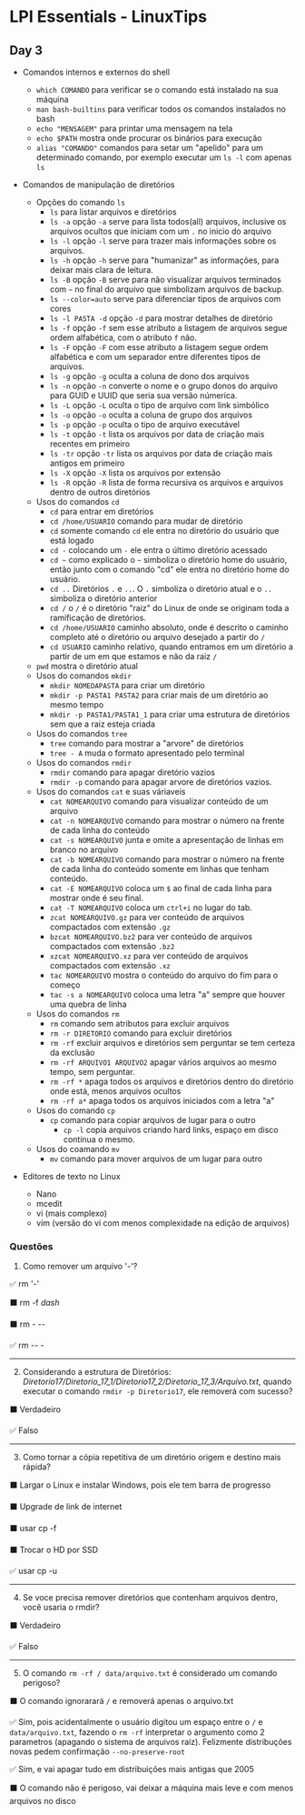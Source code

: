 # LPI Essentials - LinuxTips

## Day 3

- Comandos internos e externos do shell
    - `which COMANDO` para verificar se o comando está instalado na sua máquina
    - `man bash-builtins` para verificar todos os comandos instalados no bash
    - `echo "MENSAGEM"` para printar uma mensagem na tela
    - `echo $PATH` mostra onde procurar os binários para execução
    - `alias "COMANDO"` comandos para setar um "apelido" para um determinado comando, por exemplo executar um `ls -l` com apenas `ls`

- Comandos de manipulação de diretórios
    - Opções do comando `ls`
        - `ls` para listar arquivos e diretórios
        - `ls -a` opção `-a` serve para lista todos(all) arquivos, inclusive os arquivos ocultos que iniciam com um `.` no inicio do arquivo
        - `ls -l` opção `-l` serve para trazer mais informações sobre os arquivos.
        - `ls -h` opção `-h` serve para "humanizar" as informações, para deixar mais clara de leitura.
        - `ls -B` opção `-B` serve para não visualizar arquivos terminados com `~` no final do arquivo que simbolizam arquivos de backup.
        - `ls --color=auto` serve para diferenciar tipos de arquivos com cores
        - `ls -l PASTA -d` opção `-d` para mostrar detalhes de diretório
        - `ls -f` opção `-f` sem esse atributo a listagem de arquivos segue ordem alfabética, com o atributo `f` não.
        - `ls -F` opção `-F` com esse atributo a listagem segue ordem alfabética e com um separador entre diferentes tipos de arquivos.
        - `ls -g` opção `-g` oculta a coluna de dono dos arquivos
        - `ls -n` opção `-n` converte o nome e o grupo donos do arquivo para GUID e UUID que seria sua versão númerica.
        - `ls -L` opção `-L` oculta o tipo de arquivo com link simbólico
        - `ls -o` opção `-o` oculta a coluna de grupo dos arquivos
        - `ls -p` opção `-p` oculta o tipo de arquivo executável
        - `ls -t` opção `-t` lista os arquivos por data de criação mais recentes em primeiro
        - `ls -tr` opção `-tr` lista os arquivos por data de criação mais antigos em primeiro
        - `ls -X` opção `-X` lista os arquivos por extensão
        - `ls -R` opção `-R` lista de forma recursiva os arquivos e arquivos dentro de outros diretórios
    - Usos do comandos `cd`
        - `cd` para entrar em diretórios
        - `cd /home/USUARIO` comando para mudar de diretório
        - `cd` somente comando `cd` ele entra no diretório do usuário que está logado
        - `cd -` colocando um `-` ele entra o último diretório acessado
        - `cd ~` como explicado o `~` simboliza o diretório home do usuário, então junto com o comando "cd" ele entra no diretório home do usuário.
        - `cd ..` Diretórios `.` e `..`. O `.` simboliza o diretório atual e o `..` simboliza o diretório anterior
        - `cd /` o `/` é o diretório "raiz" do Linux de onde se originam toda a ramificação de diretórios.
        - `cd /home/USUARIO` caminho absoluto, onde é descrito o caminho completo até o diretório ou arquivo desejado a partir do `/`
        - `cd USUARIO` caminho relativo, quando entramos em um diretório a partir de um em que estamos e não da raiz `/`
    - `pwd` mostra o diretório atual
    - Usos do comandos `mkdir`
        - `mkdir NOMEDAPASTA` para criar um diretório
        - `mkdir -p PASTA1 PASTA2` para criar mais de um diretório ao mesmo tempo
        - `mkdir -p PASTA1/PASTA1_1` para criar uma estrutura de diretórios sem que a raiz esteja criada
    - Usos do comandos `tree` 
        - `tree` comando para mostrar a "arvore" de diretórios
        - `tree - A` muda o formato apresentado pelo terminal
    - Usos do comandos `rmdir`
        - `rmdir` comando para apagar diretório vazios
        - `rmdir -p` comando para apagar arvore de diretórios vazios.
    - Usos do comandos `cat` e suas váriaveis
        - `cat NOMEARQUIVO` comando para visualizar conteúdo de um arquivo
        - `cat -n NOMEARQUIVO` comando para mostrar o número na frente de cada linha do conteúdo
        - `cat -s NOMEARQUIVO` junta e omite a apresentação de linhas em branco no arquivo
        - `cat -b NOMEARQUIVO` comando para mostrar o número na frente de cada linha do conteúdo somente em linhas que tenham conteúdo.
        - `cat -E NOMEARQUIVO` coloca um `$` ao final de cada linha para mostrar onde é seu final.
        - `cat -T NOMEARQUIVO` coloca um `ctrl+i` no lugar do tab.
        - `zcat NOMEARQUIVO.gz` para ver conteúdo de arquivos compactados com extensão `.gz`
        - `bzcat NOMEARQUIVO.bz2` para ver conteúdo de arquivos compactados com extensão `.bz2`
        - `xzcat NOMEARQUIVO.xz` para ver conteúdo de arquivos compactados com extensão `.xz`
        - `tac NOMEARQUIVO` mostra o conteúdo do arquivo do fim para o começo
        - `tac -s a NOMEARQUIVO` coloca uma letra "a" sempre que houver uma quebra de linha
    - Usos do comandos `rm`
        - `rm` comando sem atributos para excluir arquivos
        - `rm -r DIRETORIO` comando para excluir diretórios
        - `rm -rf` excluir arquivos e diretórios sem perguntar se tem certeza da exclusão
        - `rm -rf ARQUIVO1 ARQUIVO2` apagar vários arquivos ao mesmo tempo, sem perguntar.
        - `rm -rf *` apaga todos os arquivos e diretórios dentro do diretório onde está, menos arquivos ocultos
        - `rm -rf a*` apaga todos os arquivos iniciados com a letra "a"
    - Usos do comando `cp`
        - `cp` comando para copiar arquivos de lugar para o outro
            - `cp -l` copia arquivos criando hard links, espaço em disco continua o mesmo.
    - Usos do coamando `mv`
        - `mv` comando para mover arquivos de um lugar para outro

- Editores de texto no Linux
    - Nano
    - mcedit
    - vi (mais complexo)
    - vim (versão do vi com menos complexidade na edição de arquivos)

### Questões

1. Como remover um arquivo '-'?

:white_check_mark: rm '-'

:black_large_square: rm -f *dash*

:black_large_square: rm - --

:white_check_mark: rm -- -

---

2. Considerando a estrutura de Diretórios: _Diretorio17/Diretorio_17_1/Diretorio17_2/Diretorio_17_3/Arquivo.txt_, quando executar o comando `rmdir -p Diretorio17`, ele removerá com sucesso?

:black_large_square: Verdadeiro

:white_check_mark: Falso

---

3. Como tornar a cópia repetitiva de um diretório origem e destino mais rápida?

:black_large_square: Largar o Linux e instalar Windows, pois ele tem barra de progresso

:black_large_square: Upgrade de link de internet

:black_large_square: usar cp -f

:black_large_square: Trocar o HD por SSD

:white_check_mark: usar cp -u

---

4. Se voce precisa remover diretórios que contenham arquivos dentro, você usaria o rmdir?

:black_large_square: Verdadeiro

:white_check_mark: Falso

---

5. O comando `rm -rf / data/arquivo.txt` é considerado um comando perigoso?

:black_large_square: O comando ignorarará `/` e removerá apenas o arquivo.txt

:white_check_mark: Sim, pois acidentalmente o usuário digitou um espaço entre o `/` e `data/arquivo.txt`, fazendo o `rm -rf` interpretar o argumento como 2 parametros (apagando o sistema de arquivos raíz). Felizmente distribuções novas pedem confirmação `--no-preserve-root`

:white_check_mark: Sim, e vai apagar tudo em distribuições mais antigas que 2005

:black_large_square: O comando não é perigoso, vai deixar a máquina mais leve e com menos arquivos no disco
